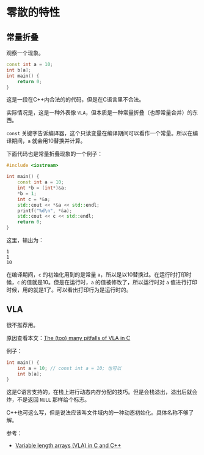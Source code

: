 # 零散的特性

## 常量折叠

观察一个现象。

``` cpp
const int a = 10;
int b[a];
int main() {
    return 0;
}
```

这是一段在C++内合法的的代码，但是在C语言里不合法。

实际情况是，这是一种外表像 `VLA`，但本质是一种常量折叠（也即常量合并）的东西。

`const` 关键字告诉编译器，这个只读变量在编译期间可以看作一个常量。所以在编译期间，`a` 就会用10替换并计算。

下面代码也是常量折叠现象的一个例子：

``` cpp
#include <iostream>

int main() {
    const int a = 10;
    int *b = (int*)&a;
    *b = 1;
    int c = *&a;
    std::cout << *&a << std::endl;
    printf("%d\n", *&a);
    std::cout << c << std::endl;
    return 0;
}
```

这里，输出为：

```
1
1
10
```

在编译期间，`c` 的初始化用到的是常量 `a`，所以是以10替换过。在运行时打印时候，`c` 的值就是10。但是在运行时，`a` 的值被修改了，所以运行时对 `a` 值进行打印时候，用的就是1了。可以看出打印行为是运行时的。

## VLA

很不推荐用。

原因查看本文：[The (too) many pitfalls of VLA in C](https://blog.joren.ga/programming/vla-bad)

例子：

``` c
int main() {
    int a = 10; // const int a = 10; 也可以
    int b[a];
}
```

这是C语言支持的，在栈上进行动态内存分配的技巧。但是会栈溢出，溢出后就会炸，不是返回 `NULL` 那样给个标志。

C++也可这么写，但是说法应该叫文件域内的一种动态初始化。具体名称不够了解。

参考：
- [Variable length arrays (VLA) in C and C++](https://stackoverflow.com/questions/14075194/variable-length-arrays-vla-in-c-and-c#:~:text=C%2B%2B%20doesn%27t%20have%20VLA%2C%20but%20it%20has%20dynamic,contain%20a%20const%20qualified%20object%2C%20which%20isn%27t%20allowed.)